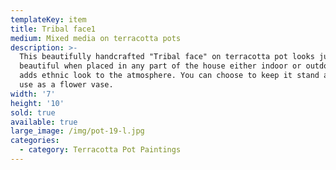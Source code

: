 ```yaml
---
templateKey: item
title: Tribal face1
medium: Mixed media on terracotta pots
description: >-
  This beautifully handcrafted "Tribal face" on terracotta pot looks just so
  beautiful when placed in any part of the house either indoor or outdoor. It
  adds ethnic look to the atmosphere. You can choose to keep it stand alone or
  use as a flower vase.
width: '7'
height: '10'
sold: true
available: true
large_image: /img/pot-19-l.jpg
categories:
  - category: Terracotta Pot Paintings
---
```


